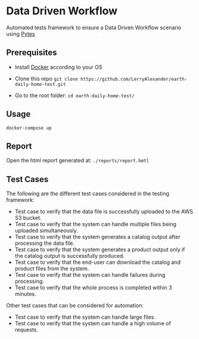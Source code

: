 # Data Driven Workflow
Automated tests framework to ensure a Data Driven Workflow scenario using [Pytes](https://docs.pytest.org/en/7.2.x/)

## Prerequisites

* Install [Docker](https://docs.docker.com/get-docker/) according to your OS

* Clone this repo `git clone https://github.com/LerryAlexander/earth-daily-home-test.git` 
* Go to the root folder: `cd earth-daily-home-test/`

## Usage

```
docker-compose up
```

## Report

Open the html report generated at: `./reports/report.hmtl`

## Test Cases

The following are the different test cases considered in the testing framework:

* Test case to verify that the data file is successfully uploaded to the AWS S3 bucket.
* Test case to verify that the system can handle multiple files being uploaded simultaneously.
* Test case to verify that the system generates a catalog output after processing the data file.
* Test case to verify that the system generates a product output only if the catalog output is successfully produced.
* Test case to verify that the end-user can download the catalog and product files from the system.
* Test case to verify that the system can handle failures during processing.
* Test case to verify that the whole process is completed within 3 minutes.

Other test cases that can be considered for automation:

* Test case to verify that the system can handle large files.
* Test case to verify that the system can handle a high volume of requests.
